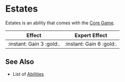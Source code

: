 # Estates

Estates is an ability that comes with the [Core Game](../content.md).

| Effect | Expert Effect |
| :---: | :---: |
| :instant: Gain 3 :gold:. | :instant: Gain 6 :gold:. |


## See Also

- List of [Abilities](../abilities.md)